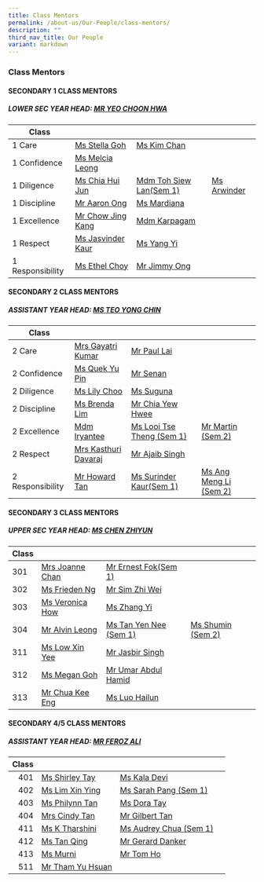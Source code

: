 ```yaml
---
title: Class Mentors
permalink: /about-us/Our-People/class-mentors/
description: ""
third_nav_title: Our People
variant: markdown
---
```

### Class Mentors

#### SECONDARY 1 CLASS MENTORS

##### LOWER SEC YEAR HEAD: [MR YEO CHOON HWA](mailto:yeo_choon_hwa@moe.edu.sg)

| Class 	|  	|  	|  	|
|---	|---	|---	|---	|
| 1 Care 	| [Ms Stella Goh](mailto:stella_goh@moe.edu.sg)| [Ms Kim Chan](mailto:)	|
| 1 Confidence 	| [Ms Melcia Leong](mailto:hui_lin_melcia_leong@moe.edu.sg)	|  	|
| 1 Diligence 	| [Ms Chia Hui Jun](mailto:chia_hui_jun@moe.edu.sg) |  [Mdm Toh Siew Lan(Sem 1)](mailto:toh_siew_lan@moe.edu.sg) |  [Ms Arwinder](mailto:@moe.edu.sg) |
| 1 Discipline 	|[Mr Aaron Ong](mailto:ong_meng_yeow_aaron@moe.edu.sg)  	| [Ms Mardiana](mailto:mardiana_binti_mohd_ahzhar@schools.gov.sg) 	|
| 1 Excellence 	|[Mr Chow Jing Kang](mailto:Chow_Jing_Kang@moe.edu.sg) | [Mdm Karpagam](mailto:ulaganathan_karpagam@moe.edu.sg)|
| 1 Respect 	| [Ms Jasvinder Kaur](mailto:jasvinder_kaur_pannu@moe.edu.sg) |  [Ms Yang Yi](mailto:Yang_Yi@moe.edu.sg)	| 
| 1 Responsibility 	| [Ms Ethel Choy](mailto:choy_hui_zhen_ethel@moe.edu.sg) | [Mr Jimmy Ong](mailto:ong_meng_guan_jimmy@moe.edu.sg)	|

#### SECONDARY 2 CLASS MENTORS

##### ASSISTANT YEAR HEAD: [MS TEO YONG CHIN](mailto:teo_yong_chin@moe.edu.sg)

| Class 	|  	|  	|  	|
|---	|---	|---	|---	|
| 2 Care  	| [Mrs Gayatri Kumar](mailto:gayatri_devi@moe.edu.sg)|  [Mr Paul Lai](mailto:paul_lai_chyi_shyan@moe.edu.sg)	|  	| 
| 2 Confidence  	| [Ms Quek Yu Pin](mailto:quek_yu_pin@moe.edu.sg)	|[Mr Senan](mailto:senan_b_long@moe.edu.sg)| 	| 
|2 Diligence 	| [Ms Lily Choo](mailto:choo_li_chin_lily@moe.edu.sg) 	| [Ms Suguna](mailto:manikandan_suguna@moe.edu.sg) 	|  	| 
|  2 Discipline 	| [Ms Brenda Lim ](mailto:lim_jing_qi_brenda@moe.edu.sg)	| [Mr Chia Yew Hwee](mailto:chia_yew_hwee@moe.edu.sg)		| 
| 2 Excellence | [Mdm Iryantee ](mailto:iryantee_jaffar@moe.edu.sg)	| [Ms Looi Tse Theng (Sem 1) ](mailto:looi_tse_theng@moe.edu.sg)	| [Mr Martin (Sem 2) ](mailto:@moe.edu.sg)	| 
| 2 Respect | [Mrs Kasthuri Davaraj](mailto:kasthuri_mahanthran@moe.edu.sg) 	| [Mr Ajaib Singh](mailto:ajaib_singh_gurbachan_s@moe.edu.sg)| 
| 2 Responsibility 		| [Mr Howard Tan](mailto:tan_ching_hau_howard@moe.edu.sg) 	|[Ms Surinder Kaur(Sem 1)](mailto:surinder_kaur@moe.edu.sg) 	|[Ms Ang Meng Li (Sem 2)](mailto:ang_meng_li@moe.edu.sg) 	|



#### SECONDARY 3 CLASS MENTORS

##### UPPER SEC YEAR HEAD: [MS CHEN ZHIYUN](mailto:chen_zhiyun@moe.edu.sg)

| Class 	|  	|  	|  	|
|---	|---	|---	|---	|
| 301 	| [Mrs Joanne Chan ](mailto:jia_en_joanne_loo@moe.edu.sg)		| [Mr Ernest Fok(Sem 1)](mailto:fok_chee_wel@moe.edu.sg) 	|  	|
| 302 	| [Ms Frieden Ng](mailto:ng_chih_qing@moe.edu.sg)	| [Mr Sim Zhi Wei](mailto:sim_zhi_wei@moe.edu.sg) 	|  	|
| 303 	|[ Ms Veronica How ](mailto:how_xin_yi_veronica@moe.edu.sg)	| [Ms Zhang Yi ](mailto:zhang_yi_a@moe.edu.sg)		|  	|
| 304 	|[ Mr Alvin Leong](mailto:leong_wei_jie_alvin@moe.edu.sg)	|[ Ms Tan Yen Nee (Sem 1)](mailto:tan_yen_nee@moe.edu.sg)		| [ Ms Shumin (Sem 2)](mailto:@moe.edu.sg)		|
| 311 	| [Ms Low Xin Yee](mailto:low_xin_yee@moe.edu.sg)	| [Mr Jasbir Singh](mailto:jasbir_singh_a@moe.edu.sg) 	|  	|
| 312 	| [Ms Megan Goh](mailto:goh_xin_yi_megan@moe.edu.sg) 	|[ Mr Umar Abdul Hamid](mailto:umar_abdul_hamid@moe.edu.sg)
| 313 	| [Mr Chua Kee Eng ](mailto:chua_kee_eng@moe.edu.sg)	| [Ms Luo Hailun](mailto:luo_hailun@moe.edu.sg)|	|


#### SECONDARY 4/5 CLASS MENTORS

##### ASSISTANT YEAR HEAD: [MR FEROZ ALI](mailto:feroz_ali@moe.edu.sg)

| Class 	|  	|  	|  	|
|---:	|---	|---	|---	|
| 401 	| [Ms Shirley Tay](mailto:Shirley_Tay@moe.edu.sg)	| [Ms Kala Devi](mailto:kala_devi_santha_kumar@moe.edu.sg) 	|  	|
| 402 	|  [Ms Lim Xin Ying](mailto:lim_xin_ying_1@moe.edu.sg) 	| [Ms Sarah Pang (Sem 1) ](mailto:Sarah_PANG_PEI_WEN@moe.edu.sg) 	|  	|
| 403 	| [Ms Philynn Tan](mailto:tan_hong_bee_philynn@moe.edu.sg) 	| [Ms Dora Tay ](mailto:dora_tay_hui_xuan@moe.edu.sg)	|  	|
| 404 	| [Mrs Cindy Tan](mailto:yew_siew_ping_cindy@moe.edu.sg)	| [Mr Gilbert Tan ](mailto:gilbert_tan_wei_beng@moe.edu.sg)	|  	|
| 411 	| [Ms K Tharshini ](mailto:tharshini_karthigesan@moe.edu.sg)	| [Ms Audrey Chua (Sem 1)](mailto:chua_sing_li_audrey@moe.edu.sg) 	|  	|
| 412 	| [Ms Tan Qing](mailto:tan_qing@moe.edu.sg)	| [Mr Gerard Danker](mailto:gerard_danker@moe.edu.sg)	|  	|
| 413 	| [Ms Murni ](mailto:murni_iryani_mohd_hanafi@moe.edu.sg)	| [Mr Tom Ho ](mailto:ho_hai_long@moe.edu.sg)	| 
| 511 	| [Mr Tham Yu Hsuan](mailto:tham_yu_hsuan@moe.edu.sg)	|  	|  	|